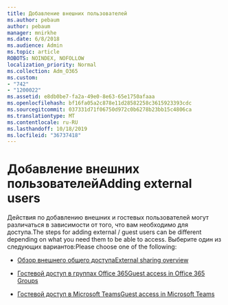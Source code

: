 ```yaml
---
title: Добавление внешних пользователей
ms.author: pebaum
author: pebaum
manager: mnirkhe
ms.date: 6/8/2018
ms.audience: Admin
ms.topic: article
ROBOTS: NOINDEX, NOFOLLOW
localization_priority: Normal
ms.collection: Adm_O365
ms.custom:
- "742"
- "1200022"
ms.assetid: e8db0be7-fa2a-49e0-8e63-65e1750afaaa
ms.openlocfilehash: bf16fa05a2c878e11d28582258c3615923393cdc
ms.sourcegitcommit: 037331d71f06750d972c0b6278b23bb15c4806ca
ms.translationtype: MT
ms.contentlocale: ru-RU
ms.lasthandoff: 10/18/2019
ms.locfileid: "36737418"
---
```

# <a name="adding-external-users"></a><span data-ttu-id="686af-102">Добавление внешних пользователей</span><span class="sxs-lookup"><span data-stu-id="686af-102">Adding external users</span></span>

<span data-ttu-id="686af-103">Действия по добавлению внешних и гостевых пользователей могут различаться в зависимости от того, что вам необходимо для доступа.</span><span class="sxs-lookup"><span data-stu-id="686af-103">The steps for adding external / guest users can be different depending on what you need them to be able to access.</span></span> <span data-ttu-id="686af-104">Выберите один из следующих вариантов:</span><span class="sxs-lookup"><span data-stu-id="686af-104">Please choose one of the following:</span></span>
  
- [<span data-ttu-id="686af-105">Обзор внешнего общего доступа</span><span class="sxs-lookup"><span data-stu-id="686af-105">External sharing overview</span></span>](https://docs.microsoft.com/sharepoint/external-sharing-overview)

- [<span data-ttu-id="686af-106">Гостевой доступ в группах Office 365</span><span class="sxs-lookup"><span data-stu-id="686af-106">Guest access in Office 365 Groups</span></span>](https://support.office.com/en-gb/article/guest-access-in-office-365-groups-bfc7a840-868f-4fd6-a390-f347bf51aff6)

- [<span data-ttu-id="686af-107">Гостевой доступ в Microsoft Teams</span><span class="sxs-lookup"><span data-stu-id="686af-107">Guest access in Microsoft Teams</span></span>](https://docs.microsoft.com/microsoftteams/guest-access-checklist)
